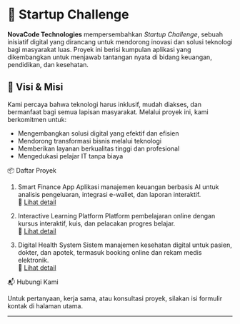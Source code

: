 # 🚀 Startup Challenge

**NovaCode Technologies** mempersembahkan *Startup Challenge*, sebuah inisiatif digital yang dirancang untuk mendorong inovasi dan solusi teknologi bagi masyarakat luas. Proyek ini berisi kumpulan aplikasi yang dikembangkan untuk menjawab tantangan nyata di bidang keuangan, pendidikan, dan kesehatan.

## 🌟 Visi & Misi

Kami percaya bahwa teknologi harus inklusif, mudah diakses, dan bermanfaat bagi semua lapisan masyarakat. Melalui proyek ini, kami berkomitmen untuk:

- Mengembangkan solusi digital yang efektif dan efisien
- Mendorong transformasi bisnis melalui teknologi
- Memberikan layanan berkualitas tinggi dan profesional
- Mengedukasi pelajar IT tanpa biaya

 📦 Daftar Proyek

1. Smart Finance App
Aplikasi manajemen keuangan berbasis AI untuk analisis pengeluaran, integrasi e-wallet, dan laporan interaktif.  
🔗 [Lihat detail](https://nurealazmie002.github.io/Startup_challenge/projects/project1.html)

2. Interactive Learning Platform
Platform pembelajaran online dengan kursus interaktif, kuis, dan pelacakan progres belajar.  
🔗 [Lihat detail](https://nurealazmie002.github.io/Startup_challenge/projects/project2.html)

3. Digital Health System
Sistem manajemen kesehatan digital untuk pasien, dokter, dan apotek, termasuk booking online dan rekam medis elektronik.  
🔗 [Lihat detail](https://nurealazmie002.github.io/Startup_challenge/projects/project3.html)

📬 Hubungi Kami

Untuk pertanyaan, kerja sama, atau konsultasi proyek, silakan isi formulir kontak di halaman utama.

---
